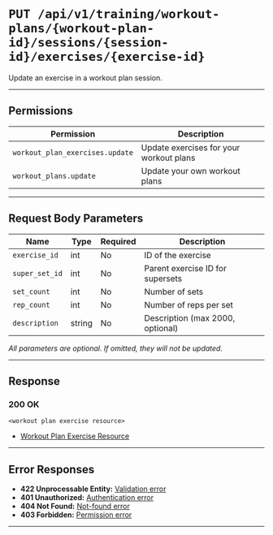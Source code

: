# `PUT /api/v1/training/workout-plans/{workout-plan-id}/sessions/{session-id}/exercises/{exercise-id}`

Update an exercise in a workout plan session.


---

## Permissions
| Permission                        | Description                                 |
|------------------------------------|---------------------------------------------|
| `workout_plan_exercises.update`    | Update exercises for your workout plans     |
| `workout_plans.update`             | Update your own workout plans               |

---

## Request Body Parameters
| Name           | Type    | Required | Description                                 |
|----------------|---------|----------|---------------------------------------------|
| `exercise_id`  | int     | No       | ID of the exercise                          |
| `super_set_id` | int     | No       | Parent exercise ID for supersets            |
| `set_count`    | int     | No       | Number of sets                              |
| `rep_count`    | int     | No       | Number of reps per set                      |
| `description`  | string  | No       | Description (max 2000, optional)            |

*All parameters are optional. If omitted, they will not be updated.*

---

## Response

### 200 OK
```
<workout plan exercise resource>
```
- [Workout Plan Exercise Resource](workout_plan_exercise_resource.md)

---

## Error Responses
- **422 Unprocessable Entity:** [Validation error](../../../../_globals/validation-errors.md)
- **401 Unauthorized:** [Authentication error](../../../../_globals/authentication-errors.md)
- **404 Not Found:** [Not-found error](../../../../_globals/not-found-errors.md)
- **403 Forbidden:** [Permission error](../../../../_globals/permission-errors.md)

---

